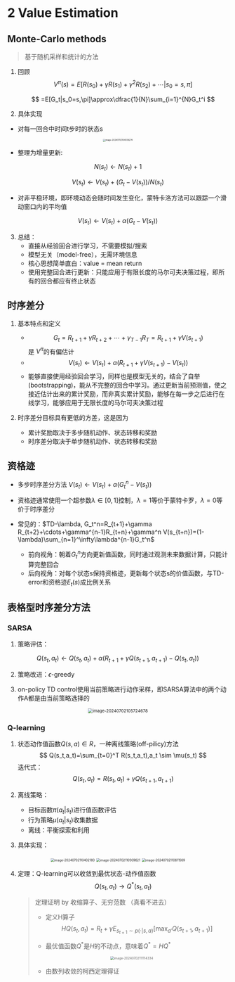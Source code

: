 # 2 Value Estimation

## Monte-Carlo methods

> 基于随机采样和统计的方法

1. 回顾
   $$ V^{\pi}(s)=E[R(s_0)+\gamma R(s_1)+\gamma^2R(s_2)+\cdots|s_0=s,\pi] $$

   $$ =E[G_t|s_0=s,\pi]\approx\dfrac{1}{N}\sum_{i=1}^{N}G_t^i $$

2. 具体实现

- 对每一回合中时间t步时的状态s

<div align="center"><img src="https://pixe1ran9e.oss-cn-hangzhou.aliyuncs.com/image-20240702104038274.png" alt="image-20240702104038274" style="zoom: 33%;" /> </div>

- 整理为增量更新:

$$ N(s_t)\leftarrow N(s_t)+1 $$

$$ V(s_t)\leftarrow V(s_t)+(G_t-V(s_t))/N(s_t) $$

- 对非平稳环境，即环境动态会随时间发生变化，蒙特卡洛方法可以跟踪一个滑动窗口内的平均值

$$
V(s_t)\leftarrow V(s_t)+\alpha(G_t-V(s_t))
$$

3. 总结：
   - 直接从经验回合进行学习，不需要模拟/搜索
   - 模型无关（model-free），无需环境信息
   - 核心思想简单直白：value = mean return
   - 使用完整回合进行更新：只能应用于有限长度的马尔可夫决策过程，即所有的回合都应有终止状态

## 时序差分

1. 基本特点和定义
   - $$ G_t=R_{t+1}+\gamma R_{t+2}+\cdots+\gamma_{T-1}R_T=R_{t+1}+\gamma V(s_{t+1}) $$ 是 $V^\pi$的有偏估计
   - $$ V(s_t)\leftarrow V(s_t)+\alpha(R_{t+1}+\gamma V(s_{t+1})-V(s_t)) $$
   - 能够直接使用经验回合学习，同样也是模型无关的，结合了自举(bootstrapping)，能从不完整的回合中学习。通过更新当前预测值，使之接近估计出来的累计奖励，而非真实累计奖励，能够在每一步之后进行在线学习，能够应用于无限长度的马尔可夫决策过程

2. 时序差分目标具有更低的方差，这是因为
   - 累计奖励取决于多步随机动作、状态转移和奖励
   - 时序差分取决于单步随机动作、状态转移和奖励

## 资格迹

- 多步时序差分方法 $V(s_t)\leftarrow V(s_t)+\alpha(G_t^n-V(s_t))$

- 资格迹通常使用一个超参数$\lambda\in[0,1]$控制，$\lambda=1$等价于蒙特卡罗，$\lambda=0$等价于时序差分

- 常见的：$TD-\lambda, G_t^n=R_{t+1}+\gamma R_{t+2}+\cdots+\gamma^{n-1}R_{t+n}+\gamma^n V(s_{t+n})=(1-\lambda)\sum_{n=1}^\infty\lambda^{n-1}G_t^n$
  - 前向视角：朝着$G_t^n$方向更新值函数，同时通过观测未来数据计算，只能计算完整回合
  - 后向视角：对每个状态s保持资格迹，更新每个状态s的价值函数，与TD-error和资格迹$E_t(s)$成比例关系

## 表格型时序差分方法

### SARSA

1. 策略评估：

$$
Q(s_t,a_t)\leftarrow Q(s_t,a_t)+\alpha(R_{t+1}+\gamma Q(s_{t+1},a_{t+1})-Q(s_t,a_t))
$$

2. 策略改进：$\epsilon$-greedy

3. on-policy TD control使用当前策略进行动作采样，即SARSA算法中的两个动作A都是由当前策略选择的

<div align="center"><img src="https://pixe1ran9e.oss-cn-hangzhou.aliyuncs.com/image-20240702105724678.png" alt="image-20240702105724678" style="zoom:67%;" /> </div>

### Q-learning

1. 状态动作值函数$Q(s,a)\in R$，一种离线策略(off-pilicy)方法
   $$
   Q(s_t,a_t)=\sum_{t=0}^T R(s_t,a_t),a_t \sim \mu(s_t)
   $$
   迭代式：
   $$
   Q(s_t,a_t)=R(s_t,a_t)+\gamma Q(s_{t+1},a_{t+1})
   $$

2. 离线策略：

   - 目标函数$\pi(a_t|s_t)$进行值函数评估
   - 行为策略$\mu(a_t|s_t)$收集数据
   - 离线：平衡探索和利用

3. 具体实现：

 <div align="center"><img src="https://pixe1ran9e.oss-cn-hangzhou.aliyuncs.com/image-20240702110402180.png" alt="image-20240702110402180" style="zoom:50%;" />
<img src="https://pixe1ran9e.oss-cn-hangzhou.aliyuncs.com/image-20240702110509621.png" alt="image-20240702110509621" style="zoom:50%;" />
     <img src="https://pixe1ran9e.oss-cn-hangzhou.aliyuncs.com/image-20240702110611569.png" alt="image-20240702110611569" style="zoom:50%;" /> </div>


4. 定理：Q-learning可以收敛到最优状态-动作值函数
   $$
   Q(s_t,a_t)\rightarrow Q^*(s_t,a_t)
   $$

   > 定理证明 by 收缩算子、无穷范数 （真看不进去）
   >
   > - 定义H算子 
   >   $$
   >   HQ(s_t,a_t)=R_t +\gamma E_{s_{t+1}\sim p(\cdot|s,a)}[\max_{a'}Q(s_{t+1},a_{t+1})]
   >   $$
   >
   > - 最优值函数$Q^*$是$H$的不动点，意味着$Q^*=HQ^*$
   >
   > <div align="center"><img src="https://pixe1ran9e.oss-cn-hangzhou.aliyuncs.com/image-20240702111114334.png" alt="image-20240702111114334" style="zoom: 50%;" /> </div>
   >
   > - 由数列收敛的柯西定理得证